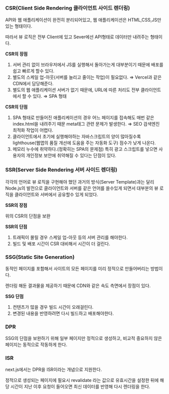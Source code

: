 ### **CSR(Client Side Rendering 클라이언트 사이드 렌더링)**

API와 웹 애플리케이션이 완전히 분리되어있고, 웹 애플리케이션은 HTML,CSS,JS만 있는 형태이다.

따라서 뷰 로직은 전부 Client에 있고 Sever에선 API형태로 데이터만 내려주는 형태이다.

**CSR의 장점**

1. 서버 관리 없이 브라우저에서 JS를 실행해서 돌아가는게 대부분이기 때문에 배포를 쉽고 빠르게 할수 있다.
2. 별도의 스케일 업-아웃(서버를 늘리고 줄이는 작업)이 필요없다. ⇒ Vercel과 같은 CDN에서 담당해준다.
3. 별도의 웹 애플리케이션 서버가 없기 때문에, URL에 따른 처리도 전부 클라이언트에서 할 수 있다. ⇒ SPA 형태

**CSR의 단점**

1. SPA 형태로 만들어진 애플리케이션의 경우 어느 페이지를 접속해도 매번 같은 index.html을 내려주기 때문 meta태그 관련 문제가 발생한다. ⇒ SEO 검색엔진 최적화 작업이 어렵다.
2. 클라이언트에서 초기에 실행해야하는 자바스크립트의 양이 많아질수록 lighthouse(웹앱의 품질 개선에 도움을 주는 자동화 도구) 점수가 낮게 나온다.
3. 메모리 누수에 취약하다.(정확히는 SPA의 문제점)  특히 광고 스크립트를 넣으면 사용자의 개인정보 보안에 취약해질 수 있다는 단점이 있다.

### **SSR(Server Side Rendering 서버 사이드 렌더링)**

각각의 언어로 뷰 로직을 구현해야 했던 과거의 방식(Server Template)과는 달리 Node.js의 발전으로 클라이언트와 서버를 같은 언어를 쓸수있게 되면서 대부분의 뷰 로직을 클라이언트와 서버에서 공유할수 있게 되었다.

**SSR의 장점**

위의 CSR의 단점을 보완

**SSR의 단점**

1. 트래픽이 몰릴 경우 스케일 업-아웃 등의  서버 관리를 해야한다.
2. 빌드 및 배포 시간이 CSR 대비해서 시간이 더 걸린다.

### **SSG(Static Site Generation)**

동적인 페이지를 포함해서 사이트의 모든 페이지를 미리 정적으로 만들어버리는 방법이다.

렌더링 해둔 결과물을 제공하기 때문에 CDN와 같은 속도 측면에서 장점이 있다.

**SSG 단점**

1. 컨텐츠가 많을 경우 빌드 시간이 오래걸린다.
2. 변경된 내용을 반영하려면 다시 빌드하고 배포해야한다.

### **DPR**

SSG의 단점을 보완하기 위해 일부 페이지만 정적으로 생성하고, 비교적 중요하지 않은 페이지는 동적으로 작동하게 한다.

### **ISR**

next.js에서는 DPR을 ISR이라는 개념으로 지원한다.

정적으로 생성되는 페이지에 필요시 revalidate 라는 값으로 유효시간을 설정한 뒤에 해당 시간이 지난 이후 요청이 들어오면 최신 데이터를 반영해 다시 렌더링을 한다.